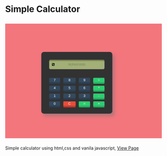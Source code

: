# Simple Calculator
![banner](img/banner.png)
---
Simple calculator using html,css and vanila javascript, [View Page](https://rijfas.github.io/calculator/)
